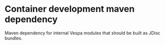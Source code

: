 <!-- Copyright Yahoo. Licensed under the terms of the Apache 2.0 license. See LICENSE in the project root. -->
<!-- Copyright Vespa.ai. Licensed under the terms of the Apache 2.0 license. See LICENSE in the project root. -->
# Container development maven dependency

Maven dependency for internal Vespa modules that should be built as JDisc bundles.
